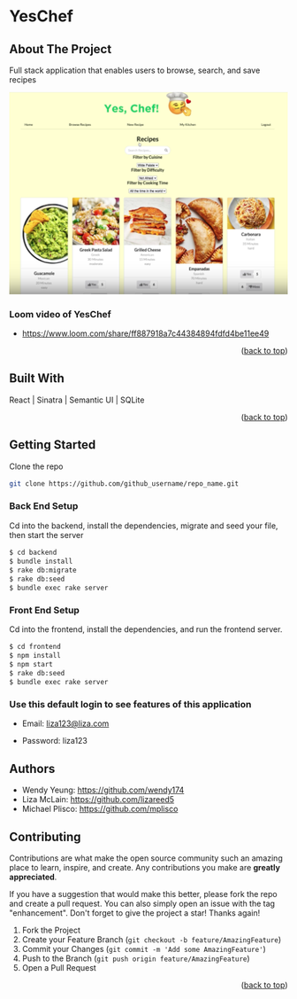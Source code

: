 # YesChef
## About The Project

Full stack application that enables users to browse, search, and save recipes


![YesChef](yeschefscreenshot.png) 

### Loom video of YesChef
* https://www.loom.com/share/ff887918a7c44384894fdfd4be11ee49


<p align="right">(<a href="#readme-top">back to top</a>)</p>

## Built With
React |
Sinatra |
Semantic UI |
SQLite 


<p align="right">(<a href="#readme-top">back to top</a>)</p>


## Getting Started

Clone the repo
   ```sh
   git clone https://github.com/github_username/repo_name.git
   ```
### Back End Setup 

Cd into the backend, install the dependencies, migrate and seed your file, then start the server 

```console
$ cd backend 
$ bundle install 
$ rake db:migrate 
$ rake db:seed
$ bundle exec rake server
```
### Front End Setup

Cd into the frontend, install the dependencies, and run the frontend server. 

```console
$ cd frontend 
$ npm install 
$ npm start
$ rake db:seed
$ bundle exec rake server
```

### Use this default login to see features of this application 

* Email: liza123@liza.com

* Password: liza123

## Authors 

* Wendy Yeung: https://github.com/wendy174
* Liza McLain: https://github.com/lizareed5
* Michael Plisco: https://github.com/mplisco


## Contributing

Contributions are what make the open source community such an amazing place to learn, inspire, and create. Any contributions you make are **greatly appreciated**.

If you have a suggestion that would make this better, please fork the repo and create a pull request. You can also simply open an issue with the tag "enhancement".
Don't forget to give the project a star! Thanks again!

1. Fork the Project
2. Create your Feature Branch (`git checkout -b feature/AmazingFeature`)
3. Commit your Changes (`git commit -m 'Add some AmazingFeature'`)
4. Push to the Branch (`git push origin feature/AmazingFeature`)
5. Open a Pull Request

<p align="right">(<a href="#readme-top">back to top</a>)</p>






